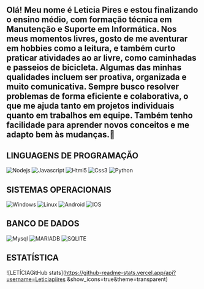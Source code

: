 ## Olá! Meu nome é Leticia Pires e estou finalizando o ensino médio, com formação técnica em Manutenção e Suporte em Informática. Nos meus momentos livres, gosto de me aventurar em hobbies como a leitura, e também curto praticar atividades ao ar livre, como caminhadas e passeios de bicicleta. Algumas das minhas qualidades incluem ser proativa, organizada e muito comunicativa. Sempre busco resolver problemas de forma eficiente e colaborativa, o que me ajuda tanto em projetos individuais quanto em trabalhos em equipe. Também tenho facilidade para aprender novos conceitos e me adapto bem às mudanças.👋

## LINGUAGENS DE PROGRAMAÇÃO
![Nodejs](https://img.shields.io/badge/Node.js-43853D?style=for-the-badge&logo=node.js&logoColor=black)
![Javascript](https://img.shields.io/badge/JavaScript-F7DF1E?style=for-the-badge&logo=javascript&logoColor=black)
![Html5](https://img.shields.io/badge/HTML5-E34F26?style=for-the-badge&logo=html5&logoColor=white) 
![Css3](https://img.shields.io/badge/CSS3-1572B6?style=for-the-badge&logo=css3&logoColor=white)
![Python](https://img.shields.io/badge/Python-3776AB?style=for-the-badge&logo=python&logoColor=white) 


## SISTEMAS OPERACIONAIS
![Windows](https://img.shields.io/badge/Windows-0078D6?style=for-the-badge&logo=windows&logoColor=white)
![Linux](https://img.shields.io/badge/Linux-FCC624?style=for-the-badge&logo=linux&logoColor=black)
![Android](https://img.shields.io/badge/Android-3DDC84?style=for-the-badge&logo=android&logoColor=white)
![IOS](https://img.shields.io/badge/iOS-000000?style=for-the-badge&logo=ios&logoColor=white)

## BANCO DE DADOS
![Mysql](https://img.shields.io/badge/MySQL-00000F?style=for-the-badge&logo=mysql&logoColor=white)
![MARIADB](https://img.shields.io/badge/MariaDB-003545?style=for-the-badge&logo=mariadb&logoColor=white)
![SQLITE](https://img.shields.io/badge/SQLite-07405E?style=for-the-badge&logo=sqlite&logoColor=white)


## ESTATÍSTICA
![LETÍCIAGitHub stats](https://github-readme-stats.vercel.app/api?username=Leticiapiires
&show_icons=true&theme=transparent)































